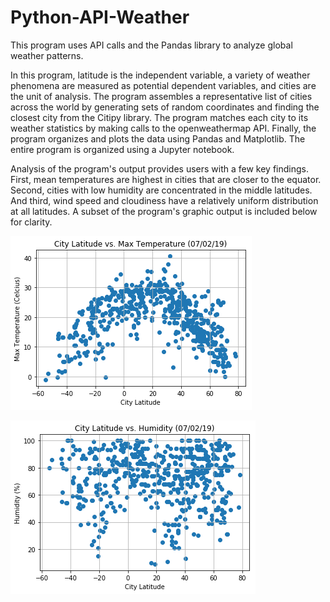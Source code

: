 # Python-API-Weather
This program uses API calls and the Pandas library to analyze global weather patterns.

In this program, latitude is the independent variable, a variety of weather phenomena are measured as potential dependent variables, and cities are the unit of analysis. The program assembles a representative list of cities across the world by generating sets of random coordinates and finding the closest city from the Citipy library. The program matches each city to its weather statistics by making calls to the openweathermap API. Finally, the program organizes and plots the data using Pandas and Matplotlib. The entire program is organized using a Jupyter notebook.

Analysis of the program's output provides users with a few key findings. First, mean temperatures are highest in cities that are closer to the equator. Second, cities with low humidity are concentrated in the middle latitudes. And third, wind speed and cloudiness have a relatively uniform distribution at all latitudes. A subset of the program's graphic output is included below for clarity.

![Image of Temperature Graph Code](images/Lat_Temp_Graph.png)

![Image of Humidity Graph Code](images/Lat_Hum_Graph.png)
